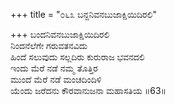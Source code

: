 +++
title = "೦೬೩ ಬನ್ದನಿವನಬುಜಾಕ್ಷಿಯಿದಿರಲಿ"

+++
ಬಂದನಿವನಬುಜಾಕ್ಷಿಯಿದಿರಲಿ  
ನಿಂದನೆಲೆಗೇ ಗರುವತನವಿದು   
ಹಿಂದೆ ಸಲುವುದು ಸಲ್ಲದಿರು ಕುರುರಾಜ ಭವನದಲಿ  
ಇಂದು ಮೆರೆ ನಡೆ ನಮ್ಮ ತೊತ್ತಿರ  
ಮುಂದೆ ಮೆರೆ ನಡೆ ಮಂಚದಿಂದಿಳಿ  
ಯೆಂದು ಜರೆದನು ಕೌರವಾನುಜನಾ ಮಹಾಸತಿಯ    ॥63॥